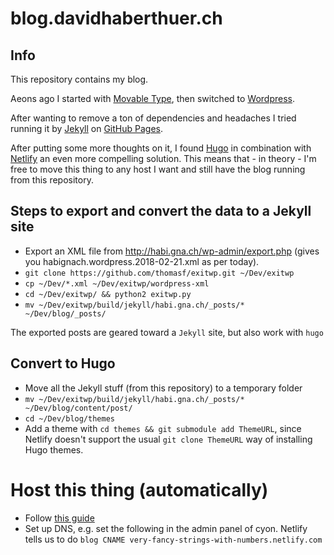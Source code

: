# blog.davidhaberthuer.ch
## Info
This repository contains my blog.

Aeons ago I started with [Movable Type](https://www.movabletype.org/), then switched to [Wordpress](http://wordpress.org).

After wanting to remove a ton of dependencies and headaches I tried running it by [Jekyll](https://jekyllrb.com/) on [GitHub Pages](http://pages.github.com).

After putting some more thoughts on it, I found [Hugo](http://gohugo.io) in combination with [Netlify](https://netlify.com/) an even more compelling solution.
This means that - in theory - I'm free to move this thing to any host I want and still have the blog running from this repository.

## Steps to export and convert the data to a Jekyll site

- Export an XML file from http://habi.gna.ch/wp-admin/export.php (gives you habignach.wordpress.2018-02-21.xml as per today).
- `git clone https://github.com/thomasf/exitwp.git ~/Dev/exitwp`
- `cp ~/Dev/*.xml ~/Dev/exitwp/wordpress-xml`
- `cd ~/Dev/exitwp/ && python2 exitwp.py`
- `mv ~/Dev/exitwp/build/jekyll/habi.gna.ch/_posts/* ~/Dev/blog/_posts/`

The exported posts are geared toward a `Jekyll` site, but also work with `hugo`

## Convert to Hugo

- Move all the Jekyll stuff (from this repository) to a temporary folder
- `mv ~/Dev/exitwp/build/jekyll/habi.gna.ch/_posts/* ~/Dev/blog/content/post/`
- `cd ~/Dev/blog/themes`
- Add a theme with `cd themes && git submodule add ThemeURL`, since Netlify doesn't support the usual `git clone ThemeURL` way of installing Hugo themes.

# Host this thing (automatically)
- Follow [this guide](https://gohugo.io/hosting-and-deployment/hosting-on-netlify/)
- Set up DNS, e.g. set the following in the admin panel of cyon.
  Netlify tells us to do `blog CNAME very-fancy-strings-with-numbers.netlify.com`
    
